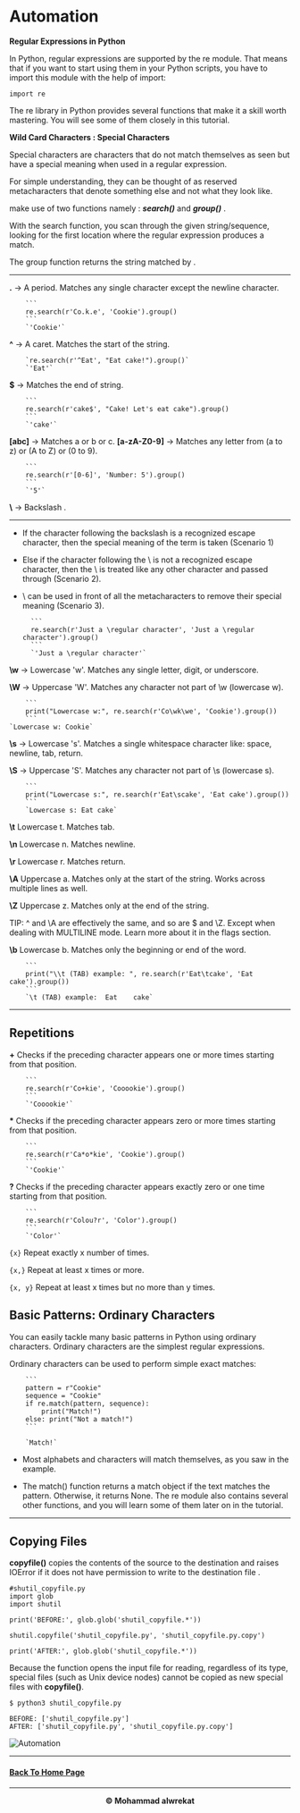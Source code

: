 # Automation

**Regular Expressions in Python**

In Python, regular expressions are supported by the re module. That means that if you want to start using them in your Python scripts, you have to import this module with the help of import:

    import re


The re library in Python provides several functions that make it a skill worth mastering. You will see some of them closely in this tutorial.

**Wild Card Characters : Special Characters**

Special characters are characters that do not 
match themselves as seen but have a special 
meaning when used in a regular expression. 

For simple understanding, they can be thought of as reserved metacharacters that denote something else and not what they look like.

make use of two functions namely : ***search()*** and 
***group()*** .

With the search function, you scan through the 
given string/sequence, looking for the first 
location where the regular expression produces a 
match.

The group function returns the string matched by . 

---

**.** -> A period. Matches any single character except the newline character.

        ```
        re.search(r'Co.k.e', 'Cookie').group()
        ```
        `'Cookie'`

**^** -> A caret. Matches the start of the string.

        `re.search(r'^Eat', "Eat cake!").group()`
        `'Eat'`

**$** -> Matches the end of string.

        ```
        re.search(r'cake$', "Cake! Let's eat cake").group()
        ```
        `'cake'`

**\[abc\]** ->  Matches a or b or c.
**\[a-zA-Z0-9\]** ->  Matches any letter from (a to z) or (A to Z) or (0 to 9).

        ```
        re.search(r'[0-6]', 'Number: 5').group()
        ```
        `'5'`

**\\** ->  Backslash .

---
- If the character following the backslash is a recognized escape character, then the special meaning of the term is taken (Scenario 1)
- Else if the character following the \ is not a recognized escape character, then the \ is treated like any other character and passed through (Scenario 2).
- \ can be used in front of all the metacharacters to remove their special meaning (Scenario 3).

        ```
        re.search(r'Just a \regular character', 'Just a \regular character').group()
        ```
        `'Just a \regular character'`

**\w** ->  Lowercase 'w'. Matches any single letter, digit, or underscore.

**\W** -> Uppercase 'W'. Matches any character not part of \w (lowercase w).

        ```
        print("Lowercase w:", re.search(r'Co\wk\we', 'Cookie').group())
        ```
    `Lowercase w: Cookie`

**\s** -> Lowercase 's'. Matches a single whitespace character like: space, newline, tab, return.

**\S** -> Uppercase 'S'. Matches any character not part of \s (lowercase s).

        ```
        print("Lowercase s:", re.search(r'Eat\scake', 'Eat cake').group())
        ```
        `Lowercase s: Eat cake`

**\t** Lowercase t. Matches tab.

**\n** Lowercase n. Matches newline.

**\r** Lowercase r. Matches return.

**\A** Uppercase a. Matches only at the start of the string. Works across multiple lines as well.

**\Z** Uppercase z. Matches only at the end of the string.

TIP: ^ and \A are effectively the same, and so are $ and \Z. Except when dealing with MULTILINE mode. Learn more about it in the flags section.

**\b** Lowercase b. Matches only the beginning or end of the word.

        ```
        print("\\t (TAB) example: ", re.search(r'Eat\tcake', 'Eat    cake').group())
        ```
        `\t (TAB) example:  Eat    cake`

---
## Repetitions

**\+** Checks if the preceding character appears one or more times starting from that position.

        ```
        re.search(r'Co+kie', 'Cooookie').group()
        ```
        `'Cooookie'`

**\*** Checks if the preceding character appears zero or more times starting from that position.

        ```
        re.search(r'Ca*o*kie', 'Cookie').group()
        ```
        `'Cookie'`

**?** Checks if the preceding character appears exactly zero or one time starting from that position.

        ```
        re.search(r'Colou?r', 'Color').group()
        ```
        `'Color'`

`{x}` Repeat exactly x number of times.

`{x,}` Repeat at least x times or more.

`{x, y}` Repeat at least x times but no more than y times.


## Basic Patterns: Ordinary Characters

You can easily tackle many basic patterns in Python using ordinary characters. Ordinary characters are the simplest regular expressions.

Ordinary characters can be used to perform simple exact matches:

        ```
        pattern = r"Cookie"
        sequence = "Cookie"
        if re.match(pattern, sequence):
            print("Match!")
        else: print("Not a match!")
        ```

        `Match!`

- Most alphabets and characters will match themselves, as you saw in the example.

- The match() function returns a match object if the text matches the pattern. Otherwise, it returns None. The re module also contains several other functions, and you will learn some of them later on in the tutorial.

---
## Copying Files
**copyfile()** copies the contents of the source to the destination and raises IOError if it does not have permission to write to the destination file .

    #shutil_copyfile.py
    import glob
    import shutil

    print('BEFORE:', glob.glob('shutil_copyfile.*'))

    shutil.copyfile('shutil_copyfile.py', 'shutil_copyfile.py.copy')

    print('AFTER:', glob.glob('shutil_copyfile.*'))

Because the function opens the input file for reading, regardless of its type, special files (such as Unix device nodes) cannot be copied as new special files with **copyfile()**.

    $ python3 shutil_copyfile.py

    BEFORE: ['shutil_copyfile.py']
    AFTER: ['shutil_copyfile.py', 'shutil_copyfile.py.copy']

![Automation](https://jit.at/wp-content/uploads/2020/05/3.jpg)


---
#### [Back To Home Page](https://mhmadwrekat.github.io/reading-notes)

---
<b>
<p align="center">
© Mohammad alwrekat
</p>